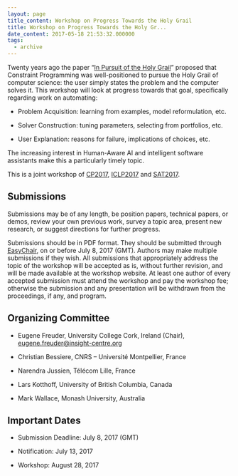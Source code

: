 ```yaml
---
layout: page
title_content: Workshop on Progress Towards the Holy Grail
title: Workshop on Progress Towards the Holy Gr...
date_content: 2017-05-18 21:53:32.000000
tags:
  - archive
---
```



Twenty years ago the paper “[In Pursuit of the Holy
Grail](http://link.springer.com/article/10.1023%2FA%3A1009749006768?LI=true)”
proposed that Constraint Programming was well-positioned to pursue the Holy
Grail of computer science: the user simply states the problem and the computer
solves it. This workshop will look at progress towards that goal, specifically
regarding work on automating:





  * Problem Acquisition: learning from examples, model reformulation, etc.


  * Solver Construction: tuning parameters, selecting from portfolios, etc.


  * User Explanation: reasons for failure, implications of choices, etc.




The increasing interest in Human-Aware AI and intelligent software assistants
make this a particularly timely topic.



This is a joint workshop of [CP2017](http://cp2017.a4cp.org/),
[ICLP2017](http://iclp17.a4lp.org/) and [SAT2017](http://sat2017.gitlab.io/).



##  **Submissions**



Submissions may be of any length, be position papers, technical papers, or
demos, review your own previous work, survey a topic area, present new
research, or suggest directions for further progress.



Submissions should be in PDF format. They should be submitted through
[EasyChair](https://easychair.org/conferences/?conf=pthg17), on or before July
8, 2017 (GMT). Authors may make multiple submissions if they wish. All
submissions that appropriately address the topic of the workshop will be
accepted as is, without further revision, and will be made available at the
workshop website. At least one author of every accepted submission must attend
the workshop and pay the workshop fee; otherwise the submission and any
presentation will be withdrawn from the proceedings, if any, and program.



##  **Organizing Committee**





  * Eugene Freuder, University College Cork, Ireland (Chair), [eugene.freuder@insight-centre.org](mailto:eugene.freuder@insight-centre.org)


  * Christian Bessiere, CNRS – Université Montpellier, France


  * Narendra Jussien, Télécom Lille, France


  * Lars Kotthoff, University of British Columbia, Canada


  * Mark Wallace, Monash University, Australia




##  **Important Dates**





  * Submission Deadline: July 8, 2017 (GMT)


  * Notification: July 13, 2017


  * Workshop: August 28, 2017




